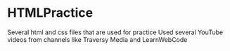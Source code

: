 # HTMLPractice
Several html and css files that are used for practice
Used several YouTube videos from channels like Traversy Media and LearnWebCode
